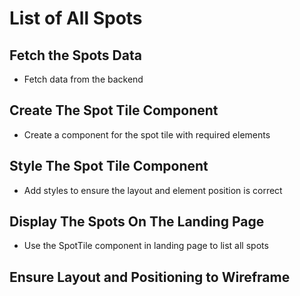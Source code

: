 # List of All Spots

## Fetch the Spots Data
* Fetch data from the backend

## Create The Spot Tile Component
* Create a component for the spot tile with required elements

## Style The Spot Tile Component
* Add styles to ensure the layout and element position is correct

## Display The Spots On The Landing Page
* Use the SpotTile component in landing page to list all spots

## Ensure Layout and Positioning to Wireframe